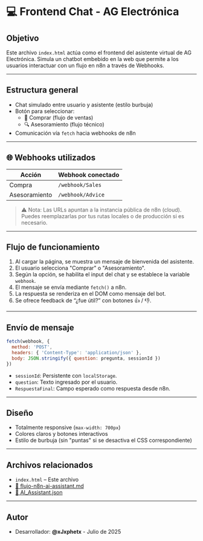 # 💻 Frontend Chat - AG Electrónica

##  Objetivo

Este archivo `index.html` actúa como el frontend del asistente virtual de AG Electrónica. Simula un chatbot embebido en la web que permite a los usuarios interactuar con un flujo en n8n a través de Webhooks.

---

##  Estructura general

- Chat simulado entre usuario y asistente (estilo burbuja)
- Botón para seleccionar:
  - 🛒 Comprar (flujo de ventas)
  - 🔍 Asesoramiento (flujo técnico)
- Comunicación vía `fetch` hacia webhooks de n8n

---

## 🌐 Webhooks utilizados

| Acción               | Webhook conectado                          |
|----------------------|--------------------------------------------|
| Compra               | `/webhook/Sales`           |
| Asesoramiento        | `/webhook/Advice`              |

> ⚠️ Nota: Las URLs apuntan a la instancia pública de n8n (cloud). Puedes reemplazarlas por tus rutas locales o de producción si es necesario.

---

##  Flujo de funcionamiento

1. Al cargar la página, se muestra un mensaje de bienvenida del asistente.
2. El usuario selecciona "Comprar" o "Asesoramiento".
3. Según la opción, se habilita el input del chat y se establece la variable `webhook`.
4. El mensaje se envía mediante `fetch()` a n8n.
5. La respuesta se renderiza en el DOM como mensaje del bot.
6. Se ofrece feedback de “¿fue útil?” con botones 👍 / 👎.

---

##  Envío de mensaje

```js
fetch(webhook, {
  method: 'POST',
  headers: { 'Content-Type': 'application/json' },
  body: JSON.stringify({ question: pregunta, sessionId })
})
```

- `sessionId`: Persistente con `localStorage`.
- `question`: Texto ingresado por el usuario.
- `RespuestaFinal`: Campo esperado como respuesta desde n8n.

---

##  Diseño

- Totalmente responsive (`max-width: 700px`)
- Colores claros y botones interactivos
- Estilo de burbuja (sin "puntas" si se desactiva el CSS correspondiente)

---

##  Archivos relacionados

- `index.html` – Este archivo
- [📄 flujo-n8n-ai-assistant.md](./flujo-n8n-ai-assistant.md)
- [📄 AI_Assistant.json](../n8n-flujos/AI_Assistant.json)

---

##  Autor

- Desarrollador: **@xJxphetx** - Julio de 2025
